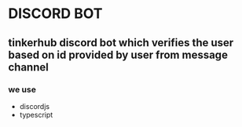 # DISCORD BOT

## tinkerhub discord bot which verifies the user based on id provided by user from message channel

### we use

-   discordjs
-   typescript
